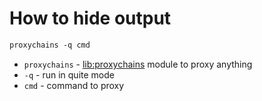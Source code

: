 # How to hide output

```txt
proxychains -q cmd
```

- `proxychains` - [lib:proxychains](/proxychains/how-to-install-proxychains-on-ubuntu-ubuntuversion) module to proxy anything
- `-q` - run in quite mode
- `cmd` - command to proxy


